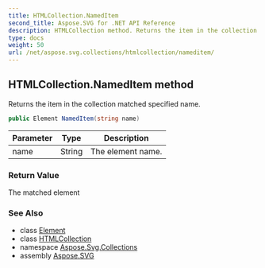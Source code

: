 ```yaml
---
title: HTMLCollection.NamedItem
second_title: Aspose.SVG for .NET API Reference
description: HTMLCollection method. Returns the item in the collection matched specified name
type: docs
weight: 50
url: /net/aspose.svg.collections/htmlcollection/nameditem/
---
```

## HTMLCollection.NamedItem method

Returns the item in the collection matched specified name.

```csharp
public Element NamedItem(string name)
```

| Parameter | Type | Description |
| --- | --- | --- |
| name | String | The element name. |

### Return Value

The matched element

### See Also

* class [Element](../../../aspose.svg.dom/element/)
* class [HTMLCollection](../)
* namespace [Aspose.Svg.Collections](../../htmlcollection/)
* assembly [Aspose.SVG](../../../)
